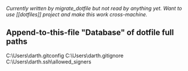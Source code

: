 

*Currently written by migrate_dotfile but not read by anything yet. Want to use [[dotfiles]] project and make this work cross-machine.*
## Append-to-this-file "Database" of dotfile full paths

C:\Users\darth\.gitconfig
C:\Users\darth\.gitignore
C:\Users\darth\.ssh\allowed_signers
